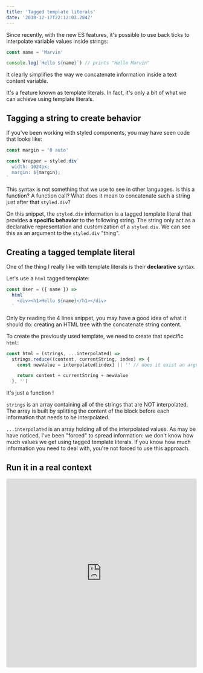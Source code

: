 ```yaml
---
title: 'Tagged template literals'
date: '2018-12-17T22:12:03.284Z'
---
```


Since recently, with the new ES features, it's possible to use back ticks to interpolate variable values inside strings:

```javascript
const name = 'Marvin'

console.log(`Hello ${name}`) // prints "Hello Marvin"
```

It clearly simplifies the way we concatenate information inside a text content variable.

It's a feature known as template literals. In fact, it's only a bit of what we can achieve using template literals.

## Tagging a string to create behavior

If you've been working with styled components, you may have seen code that looks like:

```javascript
const margin = '0 auto'

const Wrapper = styled.div`
  width: 1024px;
  margin: ${margin};
`
```

This syntax is not something that we use to see in other languages. Is this a function? A function call? What does it mean to concatenate such a string just after that `styled.div`?

On this snippet, the `styled.div` information is a tagged template literal that provides **a specific behavior** to the following string. The string only act as a declarative representation and customization of a `styled.div`. We can see this as an argument to the `styled.div` "thing".

## Creating a tagged template literal

One of the thing I really like with template literals is their **declarative** syntax.

Let's use a `html` tagged template:

```javascript
const User = ({ name }) =>
  html`
    <div><h1>Hello ${name}</h1></div>
  `
```

Only by reading the 4 lines snippet, you may have a good idea of what it should do: creating an HTML tree with the concatenate string content.

To create the previously used template, we need to create that specific `html`:

```javascript
const html = (strings, ...interpolated) =>
  strings.reduce((content, currentString, index) => {
    const newValue = interpolated[index] || '' // does it exist an argument for that string position?

    return content + currentString + newValue
  }, '')
```

It's just a function !

`strings` is an array containing all of the strings that are NOT interpolated. The array is built by splitting the content of the block before each information that needs to be interpolated.

`...interpolated` is an array holding all of the interpolated values. As may be have noticed, I've been "forced" to spread information: we don't know how much values we get using tagged template literals. If you know how much information you need to deal with, you're not forced to use this approach.

## Run it in a real context

<iframe src="https://codesandbox.io/embed/7mvjnkpmm0" style="width:100%; height:500px; border:0; border-radius: 4px; overflow:hidden;" sandbox="allow-modals allow-forms allow-popups allow-scripts allow-same-origin"></iframe>
